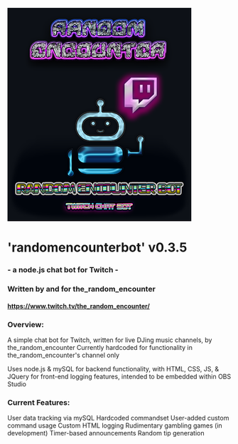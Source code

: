 ![randomencounterbot by the_random_encounter - Twitch Chat Bot](./img/chatbot_logo_full_blu-med2.png)

# 'randomencounterbot' v0.3.5 #
### - a node.js chat bot for Twitch - ###

### Written by and for the_random_encounter ###
#### https://www.twitch.tv/the_random_encounter/ ####

### Overview: ###

A simple chat bot for Twitch, written for live DJing music channels, by the_random_encounter
Currently hardcoded for functionality in the_random_encounter's channel only

Uses node.js & mySQL for backend functionality, with HTML, CSS, JS, & JQuery for front-end logging features, intended to be embedded within OBS Studio

### Current Features: ###

User data tracking via mySQL
Hardcoded commandset
User-added custom command usage
Custom HTML logging
Rudimentary gambling games (in development)
Timer-based announcements
Random tip generation
